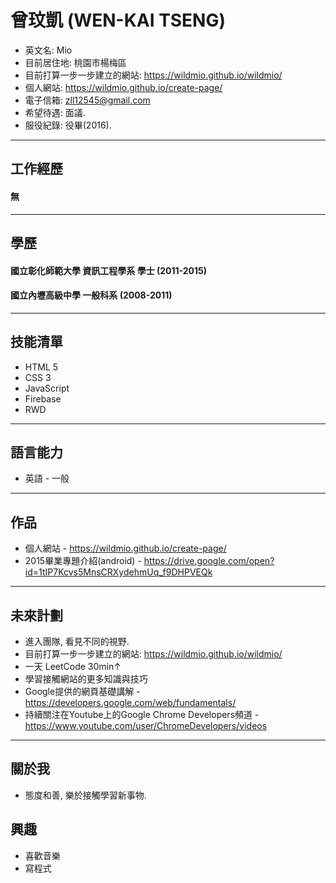 # 曾玟凱 (WEN-KAI TSENG)

* 英文名: Mio
* 目前居住地: 桃園市楊梅區
* 目前打算一步一步建立的網站: https://wildmio.github.io/wildmio/
* 個人網站: https://wildmio.github.io/create-page/
* 電子信箱: zll12545@gmail.com
* 希望待遇: 面議.
* 服役紀錄: 役畢(2016).

<hr>

## 工作經歷

#### 無

<hr>

## 學歷

#### 國立彰化師範大學 資訊工程學系 學士 (2011-2015)
#### 國立內壢高級中學 一般科系 (2008-2011)
 
<hr>

## 技能清單

 * HTML 5
 * CSS 3
 * JavaScript
 * Firebase
 * RWD
 
<hr>

## 語言能力

 * 英語 - 一般

<hr>

## 作品

 * 個人網站 - https://wildmio.github.io/create-page/
 * 2015畢業專題介紹(android) - https://drive.google.com/open?id=1tIP7Kcvs5MnsCRXydehmUq_f9DHPVEQk

<hr>

## 未來計劃
 * 進入團隊, 看見不同的視野.
 * 目前打算一步一步建立的網站: https://wildmio.github.io/wildmio/
 * 一天 LeetCode 30min↑
 * 學習接觸網站的更多知識與技巧
 * Google提供的網頁基礎講解 - https://developers.google.com/web/fundamentals/
 * 持續關注在Youtube上的Google Chrome Developers頻道 - https://www.youtube.com/user/ChromeDevelopers/videos

<hr>

## 關於我

 * 態度和善, 樂於接觸學習新事物.

## 興趣
 * 喜歡音樂
 * 寫程式